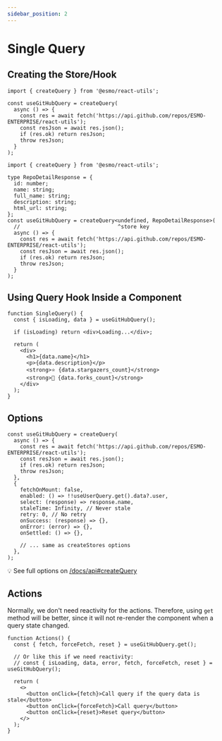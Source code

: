 ```yaml
---
sidebar_position: 2
---
```


# Single Query

## Creating the Store/Hook

```tsx
import { createQuery } from '@esmo/react-utils';

const useGitHubQuery = createQuery(
  async () => {
    const res = await fetch('https://api.github.com/repos/ESMO-ENTERPRISE/react-utils');
    const resJson = await res.json();
    if (res.ok) return resJson;
    throw resJson;
  }
);
```

```tsx
import { createQuery } from '@esmo/react-utils';

type RepoDetailResponse = {
  id: number;
  name: string;
  full_name: string;
  description: string;
  html_url: string;
};
const useGitHubQuery = createQuery<undefined, RepoDetailResponse>(
  //                               ^store key
  async () => {
    const res = await fetch('https://api.github.com/repos/ESMO-ENTERPRISE/react-utils');
    const resJson = await res.json();
    if (res.ok) return resJson;
    throw resJson;
  }
);
```

## Using Query Hook Inside a Component

```tsx
function SingleQuery() {
  const { isLoading, data } = useGitHubQuery();

  if (isLoading) return <div>Loading...</div>;

  return (
    <div>
      <h1>{data.name}</h1>
      <p>{data.description}</p>
      <strong>⭐️ {data.stargazers_count}</strong>
      <strong>🍴 {data.forks_count}</strong>
    </div>
  );
}
```

## Options

```tsx
const useGitHubQuery = createQuery(
  async () => {
    const res = await fetch('https://api.github.com/repos/ESMO-ENTERPRISE/react-utils');
    const resJson = await res.json();
    if (res.ok) return resJson;
    throw resJson;
  },
  {
    fetchOnMount: false,
    enabled: () => !!useUserQuery.get().data?.user,
    select: (response) => response.name,
    staleTime: Infinity, // Never stale
    retry: 0, // No retry
    onSuccess: (response) => {},
    onError: (error) => {},
    onSettled: () => {},

    // ... same as createStores options
  },
);
```

💡
See full options on [/docs/api#createQuery](/docs/api#createQuery)

## Actions

Normally, we don't need reactivity for the actions.
Therefore, using `get` method will be better, since it will not re-render the component when a query state changed.

```tsx {2}
function Actions() {
  const { fetch, forceFetch, reset } = useGitHubQuery.get();

  // Or like this if we need reactivity:
  // const { isLoading, data, error, fetch, forceFetch, reset } = useGitHubQuery();

  return (
    <>
      <button onClick={fetch}>Call query if the query data is stale</button>
      <button onClick={forceFetch}>Call query</button>
      <button onClick={reset}>Reset query</button>
    </>
  );
}
```